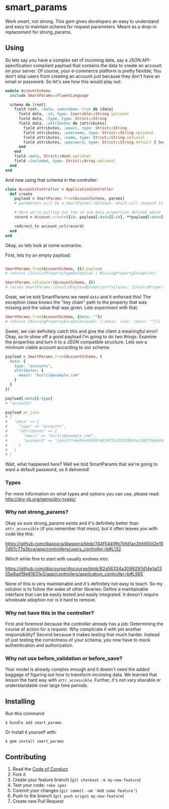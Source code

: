 # smart_params

Work smart, not strong. This gem gives developers an easy to understand and easy to maintain schema for request parameters. Meant as a drop-in replacement for strong_params.


## Using

So lets say you have a complex set of incoming data, say a JSON:API-specification compliant payload that contains the data to create an account on your server. Of course, your e-commerce platform is pretty flexible; You don't stop users from creating an account just because they don't have an email or password. So let's see how this would play out:

``` ruby
module AccountSchema
  include SmartParams::FluentLanguage

  schema do |root|
    field root, :data, subschema: true do |data|
      field data, :id, type: Coercible::String.optional
      field data, :type, type: Strict::String
      field data, :attributes do |attributes|
        field attributes, :email, type: Strict::String
        field attributes, :username, type: Strict::String.optional
        field attributes, :name, type: Strict::String.optional
        field attributes, :password, type: Strict::String.default { SecureRandom.hex(32) }.optional
      end
    end
    field :meta, Strict::Hash.optional
    field :included, type: Strict::Array.optional
  end
end
```

And now using that schema in the controller:

``` ruby
class AccountsController < ApplicationController
  def create
    payload = SmartParams.from(AccountSchema, params)
    # parameters will be a SmartParams::Dataset, which will respond to the various fields you defined

    # Here we're pulling out the id and data properties defined above
    record = Account.create({id: payload[:data][:id], **payload[:data][:attributes]})

    redirect_to account_url(record)
  end
end
```

Okay, so lets look at some scenarios.

First, lets try an empty payload:

``` ruby

SmartParams.from(AccountSchema, {}).payload
# returns [InvalidPropertyTypeException | MissingPropertyException]

SmartParams.validate!(AccountSchema, {})
# raises SmartParams::InvalidPayloadException(failures: [InvalidPropertyTypeException | MissingPropertyException])
```

Great, we've told SmartParams we need `data` and it enforced this! The exception class knows the "key chain" path to the property that was missing and the value that was given. Lets experiment with that:

``` ruby
SmartParams.from(AccountSchema, {data: ""})
# returns [MissingPropertyException(path: [:data], last: {data: ""})]
```

Sweet, we can definitely catch this and give the client a meaningful error! Okay, so to show off a good payload I'm going to do two things: Examine the properties and turn it to a JSON compatible structure. Lets see a minimum viable account according to our schema:


``` ruby
payload = SmartParams.from(AccountSchema, {
  data: {
    type: "accounts",
    attributes: {
      email: "kurtis@example.com"
    }
  }
})

payload[:data][:type]
# "accounts"

payload.as_json
# {
#   "data" => {
#     "type" => "accounts",
#     "attributes" => {
#       "email" => "kurtis@example.com",
#       "password" => "1a6c3ffa4e96ad1660cb819f52a3393d924ac20073e84a9a6943a721d49bab38"
#     }
#   }
# }
```

Wait, what happened here? Well we told SmartParams that we're going to want a default password, so it delivered!


### Types

For more information on what types and options you can use, please read: http://dry-rb.org/gems/dry-types/


### Why not strong_params?

Okay so sure strong_params exists and it's definitely better than `attr_accessible` (if you remember that mess), but it often leaves you with code like this:

https://github.com/diaspora/diaspora/blob/744f5449fb7bfd1ac2bfd50d2e157d97c77a3bca/app/controllers/users_controller.rb#L132

Which while fine to start with usually evolves into:

https://github.com/discourse/discourse/blob/82a56334a3099297d14e1a0355e8ad19e61631e3/app/controllers/application_controller.rb#L565

None of this is very maintainable and it's definitely not easy to teach. So my solution is to follow the wake of other libraries: Define a maintainable interface that can be easily tested and easily integrated. It doesn't require wholesale adoption nor is it hard to remove.


### Why not have this in the controller?

First and foremost because the controller already has a job: Determining the course of action for a request. Why complicate it with yet another responsibility? Second because it makes testing that much harder. Instead of just testing the correctness of your schema, you now have to mock authentication and authorization.


### Why not use before_validation or before_save?

Your model is already complex enough and it doesn't need the added baggage of figuring out how to transform incoming data. We learned that lesson the hard way with `attr_accessible`. Further, it's not vary sharable or understandable over large time periods.


## Installing

Run this command:

    $ bundle add smart_params

Or install it yourself with:

    $ gem install smart_params


## Contributing

  1. Read the [Code of Conduct](/CONDUCT.md)
  2. Fork it
  3. Create your feature branch (`git checkout -b my-new-feature`)
  4. Test your code: `rake spec`
  5. Commit your changes (`git commit -am 'Add some feature'`)
  6. Push to the branch (`git push origin my-new-feature`)
  7. Create new Pull Request
